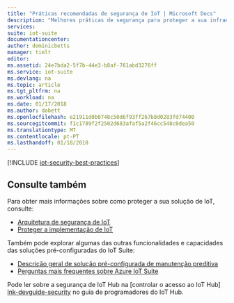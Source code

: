 ```yaml
---
title: "Práticas recomendadas de segurança de IoT | Microsoft Docs"
description: "Melhores práticas de segurança para proteger a sua infraestrutura de IoT"
services: 
suite: iot-suite
documentationcenter: 
author: dominicbetts
manager: timlt
editor: 
ms.assetid: 24e7bda2-5f7b-44e3-b8af-761abd3276ff
ms.service: iot-suite
ms.devlang: na
ms.topic: article
ms.tgt_pltfrm: na
ms.workload: na
ms.date: 01/17/2018
ms.author: dobett
ms.openlocfilehash: e21911d0b0748c50d6f93ff267b8d0283fd74400
ms.sourcegitcommit: f1c1789f2f2502d683afaf5a2f46cc548c0dea50
ms.translationtype: MT
ms.contentlocale: pt-PT
ms.lasthandoff: 01/18/2018
---
```

[!INCLUDE [iot-security-best-practices](../../includes/iot-security-best-practices.md)]

## <a name="see-also"></a>Consulte também
Para obter mais informações sobre como proteger a sua solução de IoT, consulte:

* [Arquitetura de segurança de IoT][lnk-security-architecture]
* [Proteger a implementação de IoT][lnk-security-deployment]

Também pode explorar algumas das outras funcionalidades e capacidades das soluções pré-configuradas do IoT Suite:

* [Descrição geral de solução pré-configurada de manutenção preditiva][lnk-predictive-overview]
* [Perguntas mais frequentes sobre Azure IoT Suite][lnk-faq]

Pode ler sobre a segurança de IoT Hub na [controlar o acesso ao IoT Hub] [ lnk-devguide-security] no guia de programadores do IoT Hub.

[lnk-predictive-overview]: iot-suite-predictive-overview.md
[lnk-faq]: iot-suite-faq.md

[lnk-security-architecture]: iot-security-architecture.md
[lnk-security-deployment]: iot-suite-security-deployment.md
[lnk-devguide-security]: ../iot-hub/iot-hub-devguide-security.md
